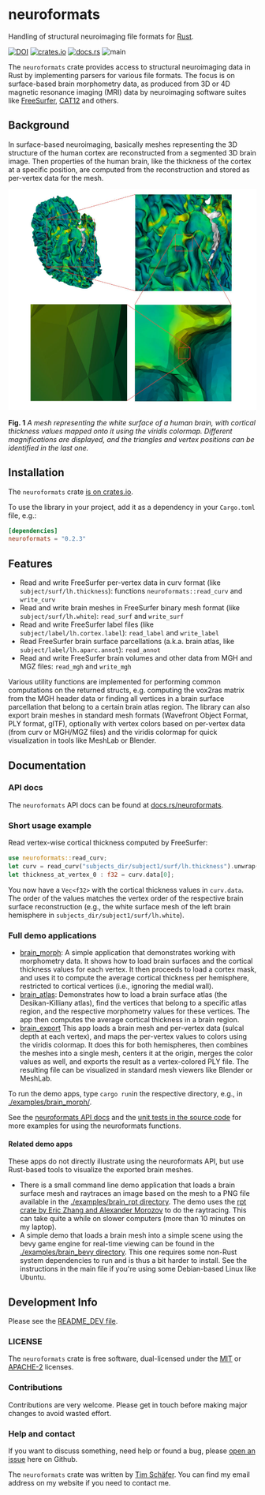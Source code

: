 # neuroformats
Handling of structural neuroimaging file formats for [Rust](https://www.rust-lang.org/).

[![DOI](https://zenodo.org/badge/DOI/10.5281/zenodo.8128102.svg)](https://doi.org/10.5281/zenodo.8128102)
[<img alt="crates.io" src="https://img.shields.io/crates/v/neuroformats.svg?logo=rust" height="20">](https://crates.io/crates/neuroformats)
[![docs.rs](https://img.shields.io/docsrs/neuroformats/0.2.3)](https://docs.rs/neuroformats/)
![main](https://github.com/dfsp-spirit/neuroformats-rs/actions/workflows/tests.yml/badge.svg?branch=main)

The `neuroformats` crate provides access to structural neuroimaging data in Rust by implementing parsers for various file formats. The focus is on surface-based brain morphometry data, as produced from 3D or 4D magnetic resonance imaging (MRI) data by neuroimaging software suites like [FreeSurfer](http://freesurfer.net/), [CAT12](http://www.neuro.uni-jena.de/cat/) and others.


## Background

In surface-based neuroimaging, basically meshes representing the 3D structure of the human cortex are reconstructed from a segmented 3D brain image. Then properties of the human brain, like the thickness of the cortex at a specific position, are computed from the reconstruction and stored as per-vertex data for the mesh.

![Vis](./resources/img/brainmesh.jpg?raw=true "A mesh representing the white surface of a human brain, with cortical thickness values mapped onto it using the viridis colormap. Different zoom levels are displayed, and the triangles and vertex positions can be identified in the bottom row of images.")

**Fig. 1** *A mesh representing the white surface of a human brain, with cortical thickness values mapped onto it using the viridis colormap. Different magnifications are displayed, and the triangles and vertex positions can be identified in the last one.*


## Installation

The `neuroformats` crate [is on crates.io](https://crates.io/crates/neuroformats).

To use the library in your project, add it as a dependency in your `Cargo.toml` file, e.g.:

```toml
[dependencies]
neuroformats = "0.2.3"
```

## Features

* Read and write FreeSurfer per-vertex data in curv format (like `subject/surf/lh.thickness`): functions `neuroformats::read_curv` and `write_curv`
* Read and write brain meshes in FreeSurfer binary mesh format (like `subject/surf/lh.white`): `read_surf` and `write_surf`
* Read and write FreeSurfer label files (like `subject/label/lh.cortex.label`): `read_label` and `write_label`
* Read FreeSurfer brain surface parcellations (a.k.a. brain atlas, like `subject/label/lh.aparc.annot`): `read_annot`
* Read and write FreeSurfer brain volumes and other data from MGH and MGZ files: `read_mgh` and `write_mgh`

Various utility functions are implemented for performing common computations on the returned structs, e.g. computing the vox2ras matrix from the MGH header data or finding all vertices in a brain surface parcellation that belong to a certain brain atlas region. The library can also export brain meshes in standard mesh formats (Wavefront Object Format, PLY format, glTF), optionally with vertex colors based on per-vertex data (from curv or MGH/MGZ files) and the viridis colormap for quick visualization in tools like MeshLab or Blender.

## Documentation

### API docs

The `neuroformats` API docs can be found at [docs.rs/neuroformats](https://docs.rs/neuroformats).

### Short usage example

Read vertex-wise cortical thickness computed by FreeSurfer:

```rust
use neuroformats::read_curv;
let curv = read_curv("subjects_dir/subject1/surf/lh.thickness").unwrap();
let thickness_at_vertex_0 : f32 = curv.data[0];
```

You now have a `Vec<f32>` with the cortical thickness values in `curv.data`. The order of the values matches the vertex order of the respective brain surface reconstruction (e.g., the white surface mesh of the left brain hemisphere in `subjects_dir/subject1/surf/lh.white`).

### Full demo applications

* [brain_morph](./examples/brain_morph/src/main.rs): A simple application that demonstrates working with morphometry data. It shows how to load brain surfaces and the cortical thickness values for each vertex. It then proceeds to load a cortex mask, and uses it to compute the average cortical thickness per hemisphere, restricted to cortical vertices (i.e., ignoring the medial wall).
* [brain_atlas](./examples/brain_atlas/src/main.rs): Demonstrates how to load a brain surface atlas (the Desikan-Killiany atlas), find the vertices that belong to a specific atlas region, and the respective morphometry values for these vertices. The app then computes the average cortical thickness in a brain region.
* [brain_export](./examples/brain_export/src/main.rs) This app loads a brain mesh and per-vertex data (sulcal depth at each vertex), and maps the per-vertex values to colors using the viridis colormap. It does this for both hemispheres, then combines the meshes into a single mesh, centers it at the origin, merges the color values as well, and exports the result as a vertex-colored PLY file. The resulting file can be visualized in standard mesh viewers like Blender or MeshLab.

To run the demo apps, type ```cargo run```in the respective directory, e.g., in [./examples/brain_morph/](./examples/brain_morph/).

See the [neuroformats API docs](https://docs.rs/neuroformats) and the [unit tests in the source code](./src/) for more examples for using the neuroformats functions.

#### Related demo apps

These apps do not directly illustrate using the neuroformats API, but use Rust-based tools to visualize the exported brain meshes.

* There is a small command line demo application that loads a brain surface mesh and raytraces an image based on the mesh to a PNG file available in the [./examples/brain_rpt directory](./examples/brain_rpt/src/main.rs). The demo uses the [rpt crate by Eric Zhang and Alexander Morozov](https://lib.rs/crates/rpt) to do the raytracing. This can take quite a while on slower computers (more than 10 minutes on my laptop).
* A simple demo that loads a brain mesh into a simple scene using the bevy game engine for real-time viewing can be found in the [./examples/brain_bevy directory](./examples/brain_bevy/src/main.rs). This one requires some non-Rust system dependencies to run and is thus a bit harder to install. See the instructions in the main file if you're using some Debian-based Linux like Ubuntu.



## Development Info

Please see the [README_DEV file](./README_DEV.md).


### LICENSE

The `neuroformats` crate is free software, dual-licensed under the [MIT](./LICENSE-MIT) or [APACHE-2](./LICENSE-APACHE2) licenses.

### Contributions

Contributions are very welcome. Please get in touch before making major changes to avoid wasted effort.

### Help and contact

If you want to discuss something, need help or found a bug, please [open an issue](https://github.com/dfsp-spirit/neuroformats-rs/issues) here on Github.

The `neuroformats` crate was written by [Tim Schäfer](https://ts.rcmd.org). You can find my email address on my website if you need to contact me.
